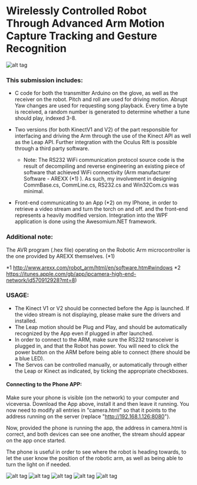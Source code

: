 # Wirelessly Controlled Robot Through Advanced Arm Motion Capture Tracking and Gesture Recognition

![alt tag](https://github.com/radu-chc/Wirelessly-Controlled-Robot-Through-Advanced-Arm-Motion-Capture-Tracking-and-Gesture-Recognition/blob/master/Report/finallook3_low.png)

### This submission includes:

- C code for both the transmitter Arduino on the glove, 
as well as the receiver on the robot. Pitch and roll are used for driving motion.
Abrupt Yaw changes are used for requesting song playback. Every time a
byte is received, a random number is generated to determine whether a tune should
play, indexed 3-8. 

- Two versions (for both KinectV1 and V2) of the part responsible for interfacing and driving the Arm
through the use of the Kinect API as well as the Leap API. Further integration
with the Oculus Rift is possible through a third party software.

	- Note: The RS232 WiFi communication protocol source code is the result
		of decompiling and reverse engineering an existing piece of 
		software that achieved WiFi connectivity 
		(Arm manufacturer Software - AREXX (*1) ). As such, my
		involvement in designing CommBase.cs, CommLine.cs, RS232.cs
		and Win32Com.cs was minimal.  

- Front-end communicating to an App (*2) on my IPhone, in order to retrieve a video
stream and turn the torch on and off. 
and the front-end represents a heavily modified version. Integration into
the WPF application is done using the Awesomium.NET framework.


### Additional note:

The AVR program (.hex file) operating on the Robotic Arm microcontroller is the one provided
by AREXX themselves. (*1)

*1 http://www.arexx.com/robot_arm/html/en/software.htm#windows
*2 https://itunes.apple.com/gb/app/ipcamera-high-end-network/id570912928?mt=8)


### USAGE:

- The Kinect V1 or V2 should be connected before the App is launched. If the video
stream is not displaying, please make sure the drivers and installed.
- The Leap motion should be Plug and Play, and should be automatically recognized
by the App even if plugged in after launched.
- In order to connect to the ARM, make sure the RS232 transceiver is plugged in,
and that the Robot has power. You will need to click the power button on the
ARM before being able to connect (there should be a blue LED).
- The Servos can be controlled manually, or automatically through either the
Leap or Kinect as indicated, by ticking the appropriate checkboxes.


####  Connecting to the Phone APP:

Make sure your phone is visible (on the network) to your computer and viceversa.
Download the App above, install it and then leave it running. You now need
to modify all entries in "camera.html" so that it points to the address running
on the server (replace "http://192.168.1.126:8080").

Now, provided the phone is running the app, the address in camera.html is correct,
and both devices can see one another, the stream should appear on the app once
started.

The phone is useful in order to see where the robot is heading towards, to
let the user know the position of the robotic arm, as well as being able
to turn the light on if needed.


![alt tag](https://github.com/radu-chc/Wirelessly-Controlled-Robot-Through-Advanced-Arm-Motion-Capture-Tracking-and-Gesture-Recognition/blob/master/Report/power_source_low.JPG)
![alt tag](https://github.com/radu-chc/Wirelessly-Controlled-Robot-Through-Advanced-Arm-Motion-Capture-Tracking-and-Gesture-Recognition/blob/master/Report/robot_body_low.JPG)
![alt tag](https://github.com/radu-chc/Wirelessly-Controlled-Robot-Through-Advanced-Arm-Motion-Capture-Tracking-and-Gesture-Recognition/blob/master/Report/rover5duo_low.JPG)
![alt tag](https://github.com/radu-chc/Wirelessly-Controlled-Robot-Through-Advanced-Arm-Motion-Capture-Tracking-and-Gesture-Recognition/blob/master/Report/glove_component_low.JPG)
![alt tag](https://github.com/radu-chc/Wirelessly-Controlled-Robot-Through-Advanced-Arm-Motion-Capture-Tracking-and-Gesture-Recognition/blob/master/Report/robotarm_attached_low.JPG)
